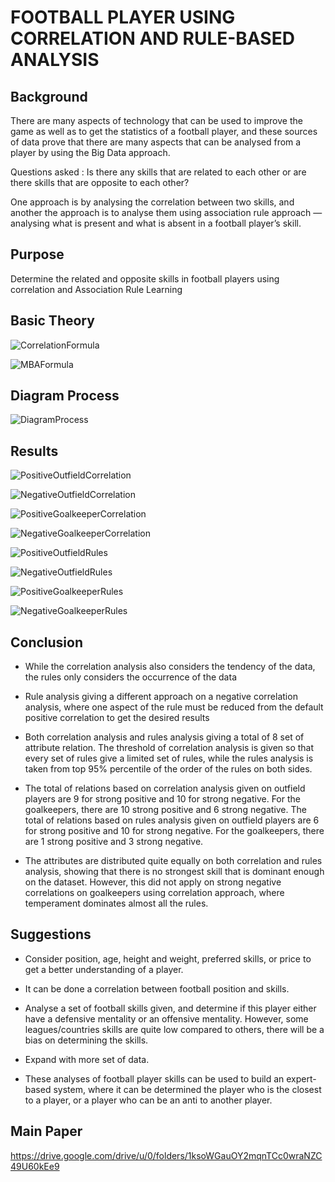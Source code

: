 # FOOTBALL PLAYER USING CORRELATION AND RULE-BASED ANALYSIS

## Background

There are many aspects of technology that can be used to improve the game as well as to get the statistics of a football player, and these sources of data prove that there are many aspects that can be analysed from a player by using the Big Data approach.

Questions asked : Is there any skills that are related to each other or are there skills that are opposite to each other?

One approach is by analysing the correlation between two skills, and another the approach is to analyse them using association rule approach — analysing what is present and what is absent in a football player’s skill.

## Purpose

Determine the related and opposite skills in football players using correlation and Association Rule Learning

## Basic Theory

![CorrelationFormula](https://github.com/tefohulu/footballplayeranalysis/blob/main/Correlation.png)

![MBAFormula](https://github.com/tefohulu/footballplayeranalysis/blob/main/Frequency.png)

## Diagram Process

![DiagramProcess](https://github.com/tefohulu/footballplayeranalysis/blob/main/Diagram%20Process.png)

## Results

![PositiveOutfieldCorrelation](https://github.com/tefohulu/footballplayeranalysis/blob/main/%2BCO.png)

![NegativeOutfieldCorrelation](https://github.com/tefohulu/footballplayeranalysis/blob/main/-CO.png)

![PositiveGoalkeeperCorrelation](https://github.com/tefohulu/footballplayeranalysis/blob/main/%2BCG.png)

![NegativeGoalkeeperCorrelation](https://github.com/tefohulu/footballplayeranalysis/blob/main/-CG.png)

![PositiveOutfieldRules](https://github.com/tefohulu/footballplayeranalysis/blob/main/%2BRO.png)

![NegativeOutfieldRules](https://github.com/tefohulu/footballplayeranalysis/blob/main/-RO.png)

![PositiveGoalkeeperRules](https://github.com/tefohulu/footballplayeranalysis/blob/main/%2BRG.png)

![NegativeGoalkeeperRules](https://github.com/tefohulu/footballplayeranalysis/blob/main/-RG.png)


## Conclusion

* While the correlation analysis also considers the tendency of the data, the rules only considers the occurrence of the data

* Rule analysis giving a different approach on a negative correlation analysis, where one aspect of the rule must be reduced from the default positive correlation to get the desired results

* Both correlation analysis and rules analysis giving a total of 8 set of attribute relation. The threshold of correlation analysis is given so that every set of rules give a limited set of rules, while the rules analysis is taken from top 95% percentile of the order of the rules on both sides.

* The total of relations based on correlation analysis given on outfield players are 9 for strong positive and 10 for strong negative. For the goalkeepers, there are 10 strong positive and 6 strong negative. The total of relations based on rules analysis given on outfield players are 6 for strong positive and 10 for strong negative. For the goalkeepers, there are 1 strong positive and 3 strong negative.

* The attributes are distributed quite equally on both correlation and rules analysis, showing that there is no strongest skill that is dominant enough on the dataset. However, this did not apply on strong negative correlations on goalkeepers using correlation approach, where temperament dominates almost all the rules.

## Suggestions

- Consider position, age, height and weight, preferred skills, or price to get a better understanding of a player. 

- It can be done a correlation between football position and skills. 

- Analyse a set of football skills given, and determine if this player either have a defensive mentality or an offensive mentality. However, some leagues/countries skills are quite low compared to others, there will be a bias on determining the skills.  

- Expand with more set of data.

- These analyses of football player skills can be used to build an expert-based system, where it can be determined the player who is the closest to a player, or a player who can be an anti to another player. 

## Main Paper

https://drive.google.com/drive/u/0/folders/1ksoWGauOY2mqnTCc0wraNZC49U60kEe9
